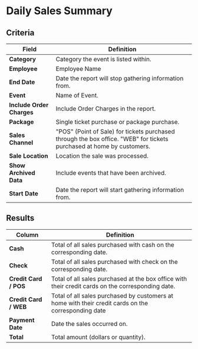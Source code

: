 # Daily Sales Summary

## Criteria

| **Field** | **Definition** |
| --- | --- |
| **Category** | Category the event is listed within. |
| **Employee** | Employee Name |
| **End Date** | Date the report will stop gathering information from. |
| **Event** | Name of Event. |
| **Include Order Charges** | Include Order Charges in the report. |
| **Package** | Single ticket purchase or package purchase. |
| **Sales Channel** | "POS" \(Point of Sale\) for tickets purchased through the box office. "WEB" for tickets purchased at home by customers. |
| **Sale Location** | Location the sale was processed. |
| **Show Archived Data** | Include events that have been archived. |
| **Start Date** | Date the report will start gathering information from. |

## Results

| **Column** | **Definition** |
| --- | --- |
| **Cash** | Total of all sales purchased with cash on the corresponding date. |
| **Check** | Total of all sales purchased with check on the corresponding date. |
| **Credit Card / POS** | Total of all sales purchased at the box office with their credit cards on the corresponding date. |
| **Credit Card / WEB** | Total of all sales purchased by customers at home with their credit cards on the corresponding date |
| **Payment Date** | Date the sales occurred on. |
| **Total** | Total amount \(dollars or quantity\). |
